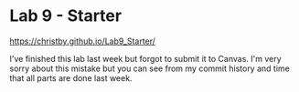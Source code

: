 # Lab 9 - Starter

https://christby.github.io/Lab9_Starter/

I've finished this lab last week but forgot to submit it to Canvas. 
I'm very sorry about this mistake but you can see from my commit history and time that all parts are done last week.